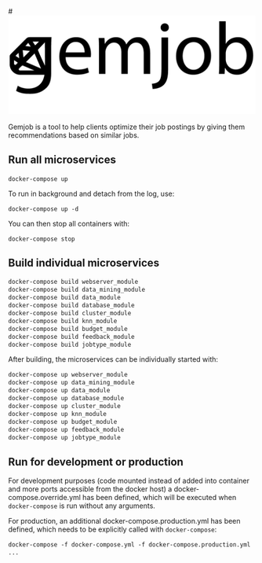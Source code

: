 #<img src="gemjob_logo.jpg" width="516px"/>

Gemjob is a tool to help clients optimize their job postings by giving them recommendations based on similar jobs.




## Run all microservices

```
docker-compose up
```

To run in background and detach from the log, use:

```
docker-compose up -d
```

You can then stop all containers with:

```
docker-compose stop
```

## Build individual microservices

```
docker-compose build webserver_module
docker-compose build data_mining_module
docker-compose build data_module
docker-compose build database_module
docker-compose build cluster_module
docker-compose build knn_module
docker-compose build budget_module
docker-compose build feedback_module
docker-compose build jobtype_module
```

After building, the microservices can be individually started with:

```
docker-compose up webserver_module
docker-compose up data_mining_module
docker-compose up data_module
docker-compose up database_module
docker-compose up cluster_module
docker-compose up knn_module
docker-compose up budget_module
docker-compose up feedback_module
docker-compose up jobtype_module
```

## Run for development or production

For development purposes (code mounted instead of added into container and more ports accessible from the docker host) a docker-compose.override.yml has been defined, which will be executed when `docker-compose` is run without any arguments.

For production, an additional docker-compose.production.yml has been defined, which needs to be explicitly called with `docker-compose`:

```
docker-compose -f docker-compose.yml -f docker-compose.production.yml ...
```